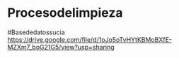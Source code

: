 # Procesodelimpieza
#Basededatossucia
https://drive.google.com/file/d/1oJo5oTvHYtKBMoBXfE-MZXm7_boG21G5/view?usp=sharing
